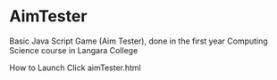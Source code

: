 # AimTester
Basic Java Script Game (Aim Tester), done in the first year Computing Science course in Langara College

How to Launch
Click aimTester.html
